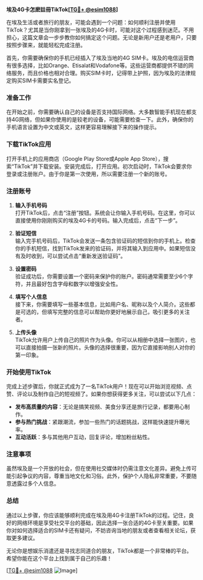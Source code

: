 **埃及4G卡怎麽註冊TikTok[[TG💪+ @esim1088](https://t.me/s/esim1088)]**

在埃及生活或者旅行的朋友，可能会遇到一个问题：如何顺利注册并使用TikTok？尤其是当你刚拿到一张埃及的4G卡时，可能对这个过程感到迷茫。不用担心，这篇文章会一步步教你如何搞定这个问题。无论是新用户还是老用户，只要按照步骤来，就能轻松完成注册。

首先，你需要确保你的手机已经插入了埃及当地的4G SIM卡。埃及的电信运营商有很多选择，比如Orange、Etisalat和Vodafone等。这些运营商都提供不错的网络服务，而且价格也相对合理。购买SIM卡时，记得带上护照，因为埃及的法律规定购买SIM卡需要实名登记。

### 准备工作

在开始之前，你需要确认自己的设备是否支持国际网络。大多数智能手机现在都支持4G网络，但如果你使用的是较老的设备，可能需要检查一下。此外，确保你的手机语言设置为中文或英文，这样更容易理解接下来的操作提示。

### 下载TikTok应用

打开手机上的应用商店（Google Play Store或Apple App Store），搜索“TikTok”并下载安装。安装完成后，打开应用。初次启动时，TikTok会要求你登录或注册账户。由于你是第一次使用，所以需要注册一个新的账号。

### 注册账号

1. **输入手机号码**  
   打开TikTok后，点击“注册”按钮。系统会让你输入手机号码。在这里，你可以直接使用你刚刚购买的埃及4G卡的号码。输入完成后，点击“下一步”。

2. **验证短信**  
   输入完手机号码后，TikTok会发送一条包含验证码的短信到你的手机上。检查你的手机短信，找到TikTok发来的验证码，并将其输入到应用中。如果短信没有及时收到，可以尝试点击“重新发送验证码”。

3. **设置密码**  
   验证成功后，你需要设置一个密码来保护你的账户。密码通常需要至少6个字符，并且最好包含字母和数字以增强安全性。

4. **填写个人信息**  
   接下来，你需要填写一些基本信息，比如用户名、昵称以及个人简介。这些都是可选的，但填写完整的信息可以帮助你更好地展示自己，吸引更多的关注者。

5. **上传头像**  
   TikTok允许用户上传自己的照片作为头像。你可以从相册中选择一张图片，也可以直接拍摄一张新的照片。头像的选择很重要，因为它直接影响别人对你的第一印象。

### 开始使用TikTok

完成上述步骤后，你就正式成为了一名TikTok用户！现在可以开始浏览视频、点赞、评论以及制作自己的短视频了。如果你想获得更多关注，可以尝试以下几点：

- **发布高质量的内容**：无论是搞笑视频、美食分享还是旅行记录，都要用心制作。
- **参与热门挑战**：紧跟潮流，参加一些热门的话题挑战，这样能快速提升曝光率。
- **互动活跃**：多与其他用户互动，回复评论，增加粉丝粘性。

### 注意事项

虽然埃及是一个开放的社会，但在使用社交媒体时仍需注意文化差异。避免上传可能引起争议的内容，尊重当地文化和习俗。此外，保护个人隐私非常重要，不要随意透露过多个人信息。

### 总结

通过以上步骤，你应该能够顺利完成在埃及用4G卡注册TikTok的过程。记住，良好的网络环境是享受社交平台的基础，因此选择一张合适的4G卡至关重要。如果你对如何选择适合的SIM卡还有疑问，不妨咨询当地的朋友或者查看相关论坛，获取更多建议。

无论你是想娱乐消遣还是寻找志同道合的朋友，TikTok都是一个非常棒的平台。希望你能在这个平台上找到属于自己的乐趣！

[[TG💪+ @esim1088](https://t.me/s/esim1088) ![Image](https://i.postimg.cc/4NQfJmqS/Snipaste-2025-05-13-00-14-12.png)]
